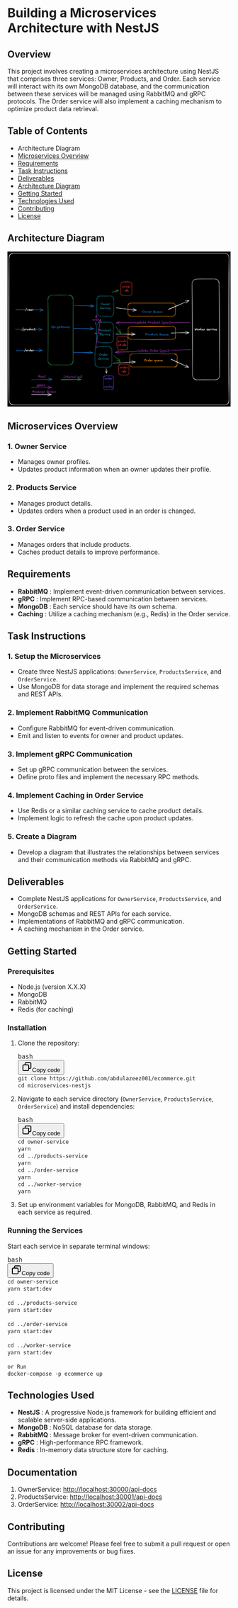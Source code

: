 # Building a Microservices Architecture with NestJS

## Overview

This project involves creating a microservices architecture using NestJS that comprises three services: Owner, Products, and Order. Each service will interact with its own MongoDB database, and the communication between these services will be managed using RabbitMQ and gRPC protocols. The Order service will also implement a caching mechanism to optimize product data retrieval.

## Table of Contents

- Architecture Diagram
- [Microservices Overview]()
- [Requirements]()
- [Task Instructions]()
- [Deliverables]()
- [Architecture Diagram]()
- [Getting Started]()
- [Technologies Used]()
- [Contributing]()
- [License]()

## Architecture Diagram

![1727968302576](image/README/1727968302576.png)

## Microservices Overview

### 1. Owner Service

- Manages owner profiles.
- Updates product information when an owner updates their profile.

### 2. Products Service

- Manages product details.
- Updates orders when a product used in an order is changed.

### 3. Order Service

- Manages orders that include products.
- Caches product details to improve performance.

## Requirements

- **RabbitMQ** : Implement event-driven communication between services.
- **gRPC** : Implement RPC-based communication between services.
- **MongoDB** : Each service should have its own schema.
- **Caching** : Utilize a caching mechanism (e.g., Redis) in the Order service.

## Task Instructions

### 1. Setup the Microservices

- Create three NestJS applications: `OwnerService`, `ProductsService`, and `OrderService`.
- Use MongoDB for data storage and implement the required schemas and REST APIs.

### 2. Implement RabbitMQ Communication

- Configure RabbitMQ for event-driven communication.
- Emit and listen to events for owner and product updates.

### 3. Implement gRPC Communication

- Set up gRPC communication between the services.
- Define proto files and implement the necessary RPC methods.

### 4. Implement Caching in Order Service

- Use Redis or a similar caching service to cache product details.
- Implement logic to refresh the cache upon product updates.

### 5. Create a Diagram

- Develop a diagram that illustrates the relationships between services and their communication methods via RabbitMQ and gRPC.

## Deliverables

- Complete NestJS applications for `OwnerService`, `ProductsService`, and `OrderService`.
- MongoDB schemas and REST APIs for each service.
- Implementations of RabbitMQ and gRPC communication.
- A caching mechanism in the Order service.

## Getting Started

### Prerequisites

- Node.js (version X.X.X)
- MongoDB
- RabbitMQ
- Redis (for caching)

### Installation

1. Clone the repository:
   <pre class="!overflow-visible"><div class="dark bg-gray-950 contain-inline-size rounded-md border-[0.5px] border-token-border-medium relative"><div class="flex items-center text-token-text-secondary bg-token-main-surface-secondary px-4 py-2 text-xs font-sans justify-between rounded-t-md h-9">bash</div><div class="sticky top-9 md:top-[5.75rem]"><div class="absolute bottom-0 right-2 flex h-9 items-center"><div class="flex items-center rounded bg-token-main-surface-secondary px-2 font-sans text-xs text-token-text-secondary"><span class="" data-state="closed"><button class="flex gap-1 items-center py-1"><svg width="24" height="24" viewBox="0 0 24 24" fill="none" xmlns="http://www.w3.org/2000/svg" class="icon-sm"><path fill-rule="evenodd" clip-rule="evenodd" d="M7 5C7 3.34315 8.34315 2 10 2H19C20.6569 2 22 3.34315 22 5V14C22 15.6569 20.6569 17 19 17H17V19C17 20.6569 15.6569 22 14 22H5C3.34315 22 2 20.6569 2 19V10C2 8.34315 3.34315 7 5 7H7V5ZM9 7H14C15.6569 7 17 8.34315 17 10V15H19C19.5523 15 20 14.5523 20 14V5C20 4.44772 19.5523 4 19 4H10C9.44772 4 9 4.44772 9 5V7ZM5 9C4.44772 9 4 9.44772 4 10V19C4 19.5523 4.44772 20 5 20H14C14.5523 20 15 19.5523 15 19V10C15 9.44772 14.5523 9 14 9H5Z" fill="currentColor"></path></svg>Copy code</button></span></div></div></div><div class="overflow-y-auto p-4" dir="ltr"><code class="!whitespace-pre hljs language-bash">git clone https://github.com/abdulazeez001/ecommerce.git
   cd microservices-nestjs
   </code></div></div></pre>
2. Navigate to each service directory (`OwnerService`, `ProductsService`, `OrderService`) and install dependencies:
   <pre class="!overflow-visible"><div class="dark bg-gray-950 contain-inline-size rounded-md border-[0.5px] border-token-border-medium relative"><div class="flex items-center text-token-text-secondary bg-token-main-surface-secondary px-4 py-2 text-xs font-sans justify-between rounded-t-md h-9">bash</div><div class="sticky top-9 md:top-[5.75rem]"><div class="absolute bottom-0 right-2 flex h-9 items-center"><div class="flex items-center rounded bg-token-main-surface-secondary px-2 font-sans text-xs text-token-text-secondary"><span class="" data-state="closed"><button class="flex gap-1 items-center py-1"><svg width="24" height="24" viewBox="0 0 24 24" fill="none" xmlns="http://www.w3.org/2000/svg" class="icon-sm"><path fill-rule="evenodd" clip-rule="evenodd" d="M7 5C7 3.34315 8.34315 2 10 2H19C20.6569 2 22 3.34315 22 5V14C22 15.6569 20.6569 17 19 17H17V19C17 20.6569 15.6569 22 14 22H5C3.34315 22 2 20.6569 2 19V10C2 8.34315 3.34315 7 5 7H7V5ZM9 7H14C15.6569 7 17 8.34315 17 10V15H19C19.5523 15 20 14.5523 20 14V5C20 4.44772 19.5523 4 19 4H10C9.44772 4 9 4.44772 9 5V7ZM5 9C4.44772 9 4 9.44772 4 10V19C4 19.5523 4.44772 20 5 20H14C14.5523 20 15 19.5523 15 19V10C15 9.44772 14.5523 9 14 9H5Z" fill="currentColor"></path></svg>Copy code</button></span></div></div></div><div class="overflow-y-auto p-4" dir="ltr"><code class="!whitespace-pre hljs language-bash">cd owner-service
   yarn
   cd ../products-service
   yarn
   cd ../order-service
   yarn
   cd ../worker-service
   yarn
   </code></div></div></pre>
3. Set up environment variables for MongoDB, RabbitMQ, and Redis in each service as required.

### Running the Services

Start each service in separate terminal windows:

<pre class="!overflow-visible"><div class="dark bg-gray-950 contain-inline-size rounded-md border-[0.5px] border-token-border-medium relative"><div class="flex items-center text-token-text-secondary bg-token-main-surface-secondary px-4 py-2 text-xs font-sans justify-between rounded-t-md h-9">bash</div><div class="sticky top-9 md:top-[5.75rem]"><div class="absolute bottom-0 right-2 flex h-9 items-center"><div class="flex items-center rounded bg-token-main-surface-secondary px-2 font-sans text-xs text-token-text-secondary"><span class="" data-state="closed"><button class="flex gap-1 items-center py-1"><svg width="24" height="24" viewBox="0 0 24 24" fill="none" xmlns="http://www.w3.org/2000/svg" class="icon-sm"><path fill-rule="evenodd" clip-rule="evenodd" d="M7 5C7 3.34315 8.34315 2 10 2H19C20.6569 2 22 3.34315 22 5V14C22 15.6569 20.6569 17 19 17H17V19C17 20.6569 15.6569 22 14 22H5C3.34315 22 2 20.6569 2 19V10C2 8.34315 3.34315 7 5 7H7V5ZM9 7H14C15.6569 7 17 8.34315 17 10V15H19C19.5523 15 20 14.5523 20 14V5C20 4.44772 19.5523 4 19 4H10C9.44772 4 9 4.44772 9 5V7ZM5 9C4.44772 9 4 9.44772 4 10V19C4 19.5523 4.44772 20 5 20H14C14.5523 20 15 19.5523 15 19V10C15 9.44772 14.5523 9 14 9H5Z" fill="currentColor"></path></svg>Copy code</button></span></div></div></div><div class="overflow-y-auto p-4" dir="ltr"><code class="!whitespace-pre hljs language-bash">cd owner-service
yarn start:dev

cd ../products-service
yarn start:dev

cd ../order-service
yarn start:dev

cd ../worker-service
yarn start:dev

or Run 
docker-compose -p ecommerce up
</code></div></div></pre>

## Technologies Used

- **NestJS** : A progressive Node.js framework for building efficient and scalable server-side applications.
- **MongoDB** : NoSQL database for data storage.
- **RabbitMQ** : Message broker for event-driven communication.
- **gRPC** : High-performance RPC framework.
- **Redis** : In-memory data structure store for caching.

## Documentation

1. OwnerService: [http://localhost:30000/api-docs](http://localhost:3000/api-docs)
2. ProductsService: [http://localhost:30001/api-docs](http://localhost:3001/api-docs)
3. OrderService: [http://localhost:30002/api-docs](http://localhost:3002/api-docs)

## Contributing

Contributions are welcome! Please feel free to submit a pull request or open an issue for any improvements or bug fixes.

## License

This project is licensed under the MIT License - see the [LICENSE]() file for details.
